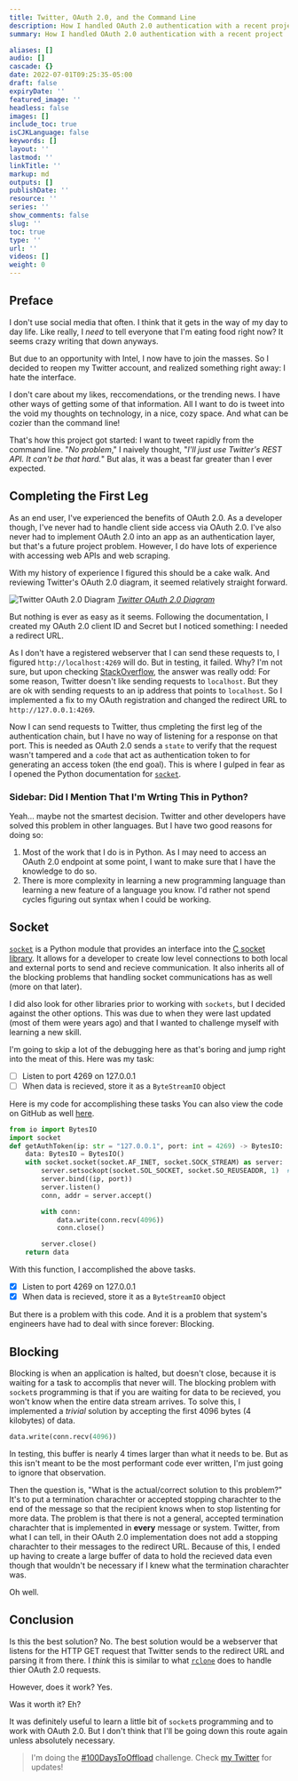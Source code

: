 ```yaml
---
title: Twitter, OAuth 2.0, and the Command Line
description: How I handled OAuth 2.0 authentication with a recent project
summary: How I handled OAuth 2.0 authentication with a recent project

aliases: []
audio: []
cascade: {}
date: 2022-07-01T09:25:35-05:00
draft: false
expiryDate: ''
featured_image: ''
headless: false
images: []
include_toc: true
isCJKLanguage: false
keywords: []
layout: ''
lastmod: ''
linkTitle: ''
markup: md
outputs: []
publishDate: ''
resource: ''
series: ''
show_comments: false
slug: ''
toc: true
type: ''
url: ''
videos: []
weight: 0
---
```


## Preface

I don't use social media that often. I think that it gets in the way of my day
to day life. Like really, I _need_ to tell everyone that I'm eating food right
now? It seems crazy writing that down anyways.

But due to an opportunity with Intel, I now have to join the masses. So I
decided to reopen my Twitter account, and realized something right away: I hate
the interface.

I don't care about my likes, reccomendations, or the trending news. I have other
ways of getting some of that information. All I want to do is tweet into the
void my thoughts on technology, in a nice, cozy space. And what can be cozier
than the command line!

That's how this project got started: I want to tweet rapidly from the command
line. "_No problem_," I naively thought, "_I'll just use Twitter's REST API. It
can't be that hard._" But alas, it was a beast far greater than I ever expected.

## Completing the First Leg

As an end user, I've experienced the benefits of OAuth 2.0. As a developer
though, I've never had to handle client side access via OAuth 2.0. I've also
never had to implement OAuth 2.0 into an app as an authentication layer, but
that's a future project problem. However, I do have lots of experience with
accessing web APIs and web scraping.

With my history of experience I figured this should be a cake walk. And
reviewing Twitter's OAuth 2.0 diagram, it seemed relatively straight forward.

![Twitter OAuth 2.0 Diagram](/twitterOAuthDiagram.png "Twitter OAuth 2.0 Diagram")
[_Twitter OAuth 2.0 Diagram_](https://developer.twitter.com/en/docs/authentication/oauth-2-0/authorization-code)

But nothing is ever as easy as it seems. Following the documentation, I created
my OAuth 2.0 client ID and Secret but I noticed something: I needed a redirect
URL.

As I don't have a registered webserver that I can send these requests to, I
figured `http://localhost:4269` will do. But in testing, it failed. Why? I'm not
sure, but upon checking [StackOverflow](https://stackoverflow.com/a/1979559),
the answer was really odd: For some reason, Twitter doesn't like sending
requests to `localhost`. But they are ok with sending requests to an ip address
that points to `localhost`. So I implemented a fix to my OAuth registration and
changed the redirect URL to `http://127.0.0.1:4269`.

Now I can send requests to Twitter, thus cmpleting the first leg of the
authentication chain, but I have no way of listening for a response on that
port. This is needed as OAuth 2.0 sends a `state` to verify that the request
wasn't tampered and a `code` that act as authentication token to for generating
an access token (the end goal). This is where I gulped in fear as I opened the
Python documentation for
[`socket`](https://docs.python.org/3/library/socket.html).

### Sidebar: Did I Mention That I'm Wrting This in Python?

Yeah... maybe not the smartest decision. Twitter and other developers have
solved this problem in other languages. But I have two good reasons for doing
so:

1. Most of the work that I do is in Python. As I may need to access an OAuth 2.0
   endpoint at some point, I want to make sure that I have the knowledge to do
   so.
1. There is more complexity in learning a new programming language than learning
   a new feature of a language you know. I'd rather not spend cycles figuring
   out syntax when I could be working.

## Socket

[`socket`](https://docs.python.org/3/library/socket.html) is a Python module
that provides an interface into the
[C socket library](https://manpages.debian.org/bullseye/manpages-dev/socket.2.en.html).
It allows for a developer to create low level connections to both local and
external ports to send and recieve communication. It also inherits all of the
blocking problems that handling socket communications has as well (more on that
later).

I did also look for other libraries prior to working with `sockets`, but I
decided against the other options. This was due to when they were last updated
(most of them were years ago) and that I wanted to challenge myself with
learning a new skill.

I'm going to skip a lot of the debugging here as that's boring and jump right
into the meat of this. Here was my task:

- [ ] Listen to port 4269 on 127.0.0.1
- [ ] When data is recieved, store it as a `ByteStreamIO` object

Here is my code for accomplishing these tasks You can also view the code on
GitHub as well
[here](https://github.com/NicholasSynovic/hushtweet/blob/main/hushtweet/utils/server.py).

```python
from io import BytesIO
import socket
def getAuthToken(ip: str = "127.0.0.1", port: int = 4269) -> BytesIO:
    data: BytesIO = BytesIO()
    with socket.socket(socket.AF_INET, socket.SOCK_STREAM) as server:
        server.setsockopt(socket.SOL_SOCKET, socket.SO_REUSEADDR, 1)  # Reuse port
        server.bind((ip, port))
        server.listen()
        conn, addr = server.accept()

        with conn:
            data.write(conn.recv(4096))
            conn.close()

        server.close()
    return data
```

With this function, I accomplished the above tasks.

- [x] Listen to port 4269 on 127.0.0.1
- [x] When data is recieved, store it as a `ByteStreamIO` object

But there is a problem with this code. And it is a problem that system's
engineers have had to deal with since forever: Blocking.

## Blocking

Blocking is when an application is halted, but doesn't close, because it is
waiting for a task to accomplis that never will. The blocking problem with
`socket`s programming is that if you are waiting for data to be recieved, you
won't know when the entire data stream arrives. To solve this, I implemented a
_trivial_ solution by accepting the first 4096 bytes (4 kilobytes) of data.

```python
data.write(conn.recv(4096))
```

In testing, this buffer is nearly 4 times larger than what it needs to be. But
as this isn't meant to be the most performant code ever written, I'm just going
to ignore that observation.

Then the question is, "What is the actual/correct solution to this problem?"
It's to put a termination charachter or accepted stopping charachter to the end
of the message so that the recipient knows when to stop listenting for more
data. The problem is that there is not a general, accepted termination
charachter that is implemented in **every** message or system. Twitter, from
what I can tell, in their OAuth 2.0 implementation does not add a stopping
charachter to their messages to the redirect URL. Because of this, I ended up
having to create a large buffer of data to hold the recieved data even though
that wouldn't be necessary if I knew what the termination charachter was.

Oh well.

## Conclusion

Is this the best solution? No. The best solution would be a webserver that
listens for the HTTP GET request that Twitter sends to the redirect URL and
parsing it from there. I _think_ this is similar to what
[`rclone`](https://rclone.org/) does to handle thier OAuth 2.0 requests.

However, does it work? Yes.

Was it worth it? Eh?

It was definitely useful to learn a little bit of `socket`s programming and to
work with OAuth 2.0. But I don't think that I'll be going down this route again
unless absolutely necessary.

> I'm doing the [#100DaysToOffload](https://twitter.com/search?q=%23100daystooffload&src=typed_query) challenge.
> Check [my Twitter](https://twitter.com/nick_synovic) for updates!
